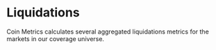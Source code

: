# Liquidations

Coin Metrics calculates several aggregated liquidations metrics for the markets in our coverage universe.&#x20;

